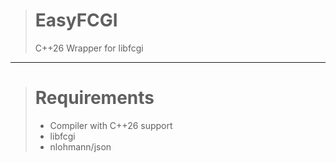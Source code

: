 > # EasyFCGI
> C++26 Wrapper for libfcgi
---
> # Requirements
> - Compiler with C++26 support
> - libfcgi
> - nlohmann/json
